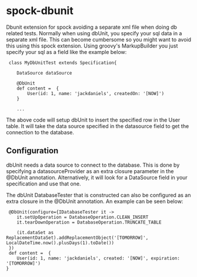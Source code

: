 spock-dbunit
============

Dbunit extension for spock avoiding a separate xml file when doing db related tests.
Normally when using dbUnit, you specify your sql data in a separate xml file. This can become cumbersome so you might want to avoid this using this spock extension.
Using groovy's MarkupBuilder you just specify your sql as a field like the example below:

     class MyDbUnitTest extends Specification{

        DataSource dataSource

        @DbUnit
        def content =  {
            User(id: 1, name: 'jackdaniels', createdOn: '[NOW]')
        }

        ...

The above code will setup dbUnit to insert the specified row in the User table. It will take the data source specified in the datasource field to get the connection to the database.

Configuration
-------------
dbUnit needs a data source to connect to the database. This is done by specifying a datasourceProvider as an extra closure parameter in the @DbUnit annotation. 
Alternatively, it will look for a DataSource field in your specification and use that one.

The dbUnit DatabaseTester that is constructed can also be configured as an extra closure in the @DbUnit annotation. An example can be seen below:

     @DbUnit(configure={IDatabaseTester it ->
        it.setUpOperation = DatabaseOperation.CLEAN_INSERT
        it.tearDownOperation = DatabaseOperation.TRUNCATE_TABLE

        (it.dataSet as ReplacementDataSet).addReplacementObject('[TOMORROW]', LocalDateTime.now().plusDays(1).toDate())
     }) 
     def content =  {
        User(id: 1, name: 'jackdaniels', created: '[NOW]', expiration: '[TOMORROW]')
    }

